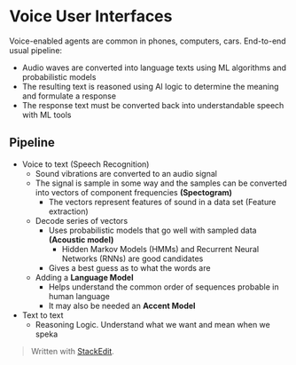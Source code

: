 
# Voice User Interfaces

Voice-enabled agents are common in phones, computers, cars. 
End-to-end usual pipeline:
- Audio waves are converted into language texts using ML algorithms and probabilistic models
- The resulting text is reasoned using AI logic to determine the meaning and formulate a response
- The response text must be converted back into understandable speech with ML tools

## Pipeline
- Voice to text (Speech Recognition)
	- Sound vibrations are converted to an audio signal
	- The signal is sample in some way and the samples can be converted into vectors of component frequencies **(Spectogram)**
		- The vectors represent features of sound in a data set (Feature extraction)
	- Decode series of vectors
		- Uses probabilistic models that go well with sampled data **(Acoustic model)**
			- Hidden Markov Models (HMMs) and Recurrent Neural Networks (RNNs) are good candidates
		- Gives a best guess as to what the words are
	- Adding a **Language Model**
		- Helps understand the common order of sequences probable in human language
		- It may also be needed an **Accent Model**
- Text to text 
	- Reasoning Logic. Understand what we want and mean when we speka

> Written with [StackEdit](https://stackedit.io/).
<!--stackedit_data:
eyJoaXN0b3J5IjpbMzUzMDEzMTZdfQ==
-->